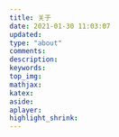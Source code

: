 ```yaml
---
title: 关于
date: 2021-01-30 11:03:07
updated:
type: "about"
comments:
description:
keywords:
top_img:
mathjax:
katex:
aside:
aplayer:
highlight_shrink:
---
```

